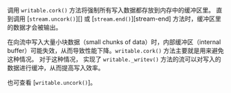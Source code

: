 <!-- YAML
added: v0.11.2
-->

调用 `writable.cork()` 方法将强制所有写入数据都存放到内存中的缓冲区里。
直到调用 [`stream.uncork()`][] 或 [`stream.end()`][stream-end] 方法时，缓冲区里的数据才会被输出。

在向流中写入大量小块数据（small chunks of data）时，内部缓冲区（internal
buffer）可能失效，从而导致性能下降。`writable.cork()` 方法主要就是用来避免这种情况。 对于这种情况，
实现了 `writable._writev()` 方法的流可以对写入的数据进行缓冲，从而提高写入效率。

也可查看 [`writable.uncork()`]。

